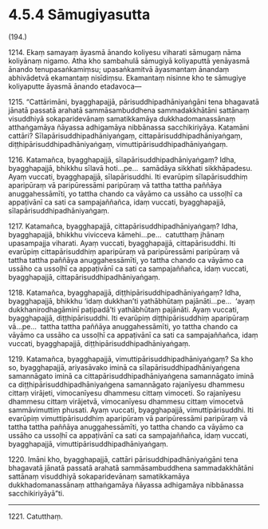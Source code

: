 

# 4.5.4 Sāmugiyasutta




(194.)

1214\. Ekaṃ samayaṃ āyasmā ānando koliyesu viharati sāmugaṃ nāma koliyānaṃ nigamo. Atha kho sambahulā sāmugiyā koliyaputtā yenāyasmā ānando tenupasaṅkamiṃsu; upasaṅkamitvā āyasmantaṃ ānandaṃ abhivādetvā ekamantaṃ nisīdiṃsu. Ekamantaṃ nisinne kho te sāmugiye koliyaputte āyasmā ānando etadavoca—

1215\. “Cattārimāni, byagghapajjā, pārisuddhipadhāniyaṅgāni tena bhagavatā jānatā passatā arahatā sammāsambuddhena sammadakkhātāni sattānaṃ visuddhiyā sokaparidevānaṃ samatikkamāya dukkhadomanassānaṃ atthaṅgamāya ñāyassa adhigamāya nibbānassa sacchikiriyāya. Katamāni cattāri? Sīlapārisuddhipadhāniyaṅgaṃ, cittapārisuddhipadhāniyaṅgaṃ, diṭṭhipārisuddhipadhāniyaṅgaṃ, vimuttipārisuddhipadhāniyaṅgaṃ.

1216\. Katamañca, byagghapajjā, sīlapārisuddhipadhāniyaṅgaṃ? Idha, byagghapajjā, bhikkhu sīlavā hoti…pe…  samādāya sikkhati sikkhāpadesu. Ayaṃ vuccati, byagghapajjā, sīlapārisuddhi. Iti evarūpiṃ sīlapārisuddhiṃ aparipūraṃ vā paripūressāmi paripūraṃ vā tattha tattha paññāya anuggahessāmīti, yo tattha chando ca vāyāmo ca ussāho ca ussoḷhī ca appaṭivānī ca sati ca sampajaññañca, idaṃ vuccati, byagghapajjā, sīlapārisuddhipadhāniyaṅgaṃ.

1217\. Katamañca, byagghapajjā, cittapārisuddhipadhāniyaṅgaṃ? Idha, byagghapajjā, bhikkhu vivicceva kāmehi…pe…  catutthaṃ jhānaṃ upasampajja viharati. Ayaṃ vuccati, byagghapajjā, cittapārisuddhi. Iti evarūpiṃ cittapārisuddhiṃ aparipūraṃ vā paripūressāmi paripūraṃ vā tattha tattha paññāya anuggahessāmīti, yo tattha chando ca vāyāmo ca ussāho ca ussoḷhī ca appaṭivānī ca sati ca sampajaññañca, idaṃ vuccati, byagghapajjā, cittapārisuddhipadhāniyaṅgaṃ.

1218\. Katamañca, byagghapajjā, diṭṭhipārisuddhipadhāniyaṅgaṃ? Idha, byagghapajjā, bhikkhu ‘idaṃ dukkhan’ti yathābhūtaṃ pajānāti…pe…  ‘ayaṃ dukkhanirodhagāminī paṭipadā’ti yathābhūtaṃ pajānāti. Ayaṃ vuccati, byagghapajjā, diṭṭhipārisuddhi. Iti evarūpiṃ diṭṭhipārisuddhiṃ aparipūraṃ vā…pe…  tattha tattha paññāya anuggahessāmīti, yo tattha chando ca vāyāmo ca ussāho ca ussoḷhī ca appaṭivānī ca sati ca sampajaññañca, idaṃ vuccati, byagghapajjā, diṭṭhipārisuddhipadhāniyaṅgaṃ.

1219\. Katamañca, byagghapajjā, vimuttipārisuddhipadhāniyaṅgaṃ? Sa kho so, byagghapajjā, ariyasāvako iminā ca sīlapārisuddhipadhāniyaṅgena samannāgato iminā ca cittapārisuddhipadhāniyaṅgena samannāgato iminā ca diṭṭhipārisuddhipadhāniyaṅgena samannāgato rajanīyesu dhammesu cittaṃ virājeti, vimocanīyesu dhammesu cittaṃ vimoceti. So rajanīyesu dhammesu cittaṃ virājetvā, vimocanīyesu dhammesu cittaṃ vimocetvā sammāvimuttiṃ phusati. Ayaṃ vuccati, byagghapajjā, vimuttipārisuddhi. Iti evarūpiṃ vimuttipārisuddhiṃ aparipūraṃ vā paripūressāmi paripūraṃ vā tattha tattha paññāya anuggahessāmīti, yo tattha chando ca vāyāmo ca ussāho ca ussoḷhī ca appaṭivānī ca sati ca sampajaññañca, idaṃ vuccati, byagghapajjā, vimuttipārisuddhipadhāniyaṅgaṃ.

1220\. Imāni kho, byagghapajjā, cattāri pārisuddhipadhāniyaṅgāni tena bhagavatā jānatā passatā arahatā sammāsambuddhena sammadakkhātāni sattānaṃ visuddhiyā sokaparidevānaṃ samatikkamāya dukkhadomanassānaṃ atthaṅgamāya ñāyassa adhigamāya nibbānassa sacchikiriyāyā”ti.

---

1221\. Catutthaṃ.





